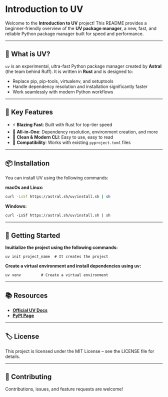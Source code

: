 # Introduction to UV

Welcome to the **Introduction to UV** project! This README provides a beginner-friendly overview of the **UV package manager**, a new, fast, and reliable Python package manager built for speed and performance.

---

## 📖 What is UV?

`uv` is an experimental, ultra-fast Python package manager created by **Astral** (the team behind Ruff). It is written in **Rust** and is designed to:
- Replace pip, pip-tools, virtualenv, and setuptools
- Handle dependency resolution and installation significantly faster
- Work seamlessly with modern Python workflows

---

## 🚀 Key Features

- ⚡ **Blazing Fast**: Built with Rust for top-tier speed  
- 🧰 **All-in-One**: Dependency resolution, environment creation, and more  
- 🧼 **Clean & Modern CLI**: Easy to use, easy to read  
- 🔁 **Compatibility**: Works with existing `pyproject.toml` files  

---

## 📦 Installation

You can install UV using the following commands:

**macOs and Linux:**
```bash
curl -LsSf https://astral.sh/uv/install.sh | sh
```

**Windows:**
```
curl -LsSf https://astral.sh/uv/install.sh | sh
```

---

## 🧪 Getting Started

**Inuitialize the project using the following commands:**
```
uv init project_name  # It creates the project
```

**Create a virtual environment and install dependencies using uv:**
```
uv venv         # Create a virtual environment
```

---

## 📚 Resources

- **[Official UV Docs](https://github.com/astral-sh/uv)**
- **[PyPI Page](https://pypi.org/project/uv/)**

---

## 🏷️ License

This project is licensed under the MIT License – see the LICENSE file for details.

---

## 🤝 Contributing

Contributions, issues, and feature requests are welcome!
